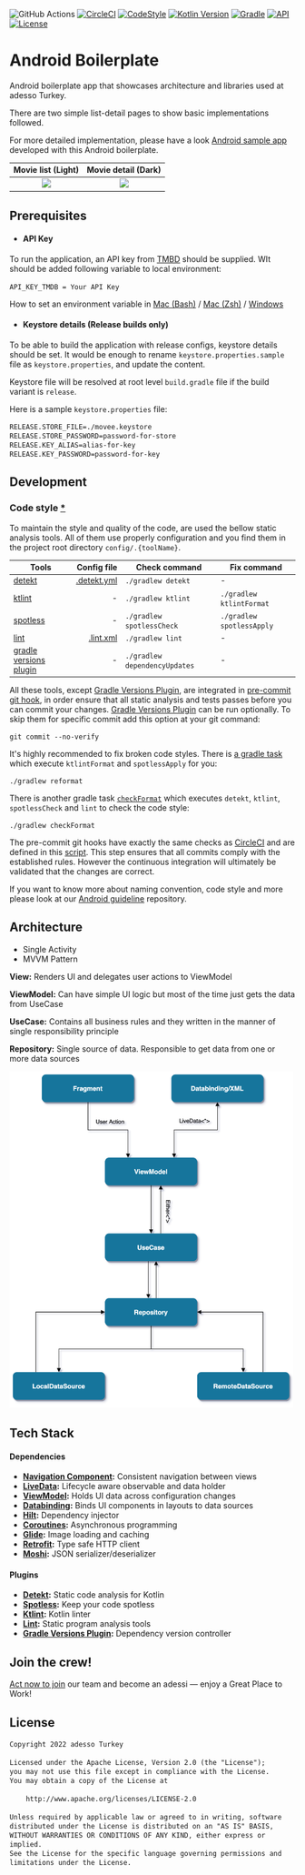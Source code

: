 ![GitHub Actions](https://github.com/adessoTurkey/android-boilerplate/workflows/PR%20Checks/badge.svg) 
[![CircleCI](https://circleci.com/gh/adessoTurkey/android-boilerplate.svg?style=shield)](https://circleci.com/gh/adessoTurkey/android-boilerplate) 
[![CodeStyle](https://img.shields.io/badge/code%20style-%E2%9D%A4-FF4081.svg)](https://ktlint.github.io/)
[![Kotlin Version](https://img.shields.io/badge/kotlin-1.6.10-blue.svg)](http://kotlinlang.org/)
[![Gradle](https://img.shields.io/badge/gradle-7.3.3-blue.svg)](https://lv.binarybabel.org/catalog/gradle/latest)
[![API](https://img.shields.io/badge/API-21%2B-blue.svg?style=flat)](https://android-arsenal.com/api?level=21)
[![License](https://img.shields.io/badge/License-Apache%202.0-blue.svg)](https://opensource.org/licenses/Apache-2.0)

# Android Boilerplate

Android boilerplate app that showcases architecture and libraries used at adesso Turkey.

There are two simple list-detail pages to show basic implementations followed.

For more detailed implementation, please have a look [Android sample app][sample-app] developed with this Android boilerplate.

Movie list (Light)                                  |  Movie detail (Dark)
:-------------------------------------------------:|:-------------------------:
<img src="/images/ss_movie-list_light.png" width="300">  |  <img src="/images/ss_movie-detail_dark.png" width="300">


## Prerequisites

- #### API Key

To run the application, an API key from [TMBD](https://developers.themoviedb.org/3/getting-started/introduction) should be supplied. WIt should be added following variable to local environment:

`` API_KEY_TMDB = Your API Key ``

How to set an environment variable in [Mac (Bash)](https://medium.com/@himanshuagarwal1395/setting-up-environment-variables-in-macos-sierra-f5978369b255) / [Mac (Zsh)](https://linuxhint.com/set-environment-variable-zsh/) / [Windows](https://www.architectryan.com/2018/08/31/how-to-change-environment-variables-on-windows-10/)

- #### Keystore details (Release builds only)

To be able to build the application with release configs, keystore details should be set. It would be enough to rename `keystore.properties.sample` file as `keystore.properties`, and update the content.

Keystore file will be resolved at root level `build.gradle` file if the build variant is `release`.

Here is a sample `keystore.properties` file:

```
RELEASE.STORE_FILE=./movee.keystore
RELEASE.STORE_PASSWORD=password-for-store
RELEASE.KEY_ALIAS=alias-for-key
RELEASE.KEY_PASSWORD=password-for-key
```

## Development

### Code style [*](https://github.com/VMadalin/kotlin-sample-app)

To maintain the style and quality of the code, are used the bellow static analysis tools. All of them use properly configuration and you find them in the project root directory `config/.{toolName}`.

| Tools                             | Config file                            | Check command                | Fix command               |
|-----------------------------------|---------------------------------------:|------------------------------|---------------------------|
| [detekt][detekt]                  | [.detekt.yml](/config/.detekt.yml)     | `./gradlew detekt`           | -                         |
| [ktlint][ktlint]                  | -                                      | `./gradlew ktlint`           | `./gradlew ktlintFormat`  |
| [spotless][spotless]              | -                                      | `./gradlew spotlessCheck`    | `./gradlew spotlessApply` |
| [lint][lint]                      | [.lint.xml](/config/.lint.xml)         | `./gradlew lint`             | -                         |
| [gradle versions plugin][gvPlugin]| -                                      | `./gradlew dependencyUpdates`| -                         |

All these tools, except [Gradle Versions Plugin][gvPlugin], are integrated in [pre-commit git hook](https://git-scm.com/book/en/v2/Customizing-Git-Git-Hooks), in order
ensure that all static analysis and tests passes before you can commit your changes. [Gradle Versions Plugin][gvPlugin] can be run optionally. To skip them for specific commit add this option at your git command:

```properties
git commit --no-verify
```

It's highly recommended to fix broken code styles. There is [a gradle task](/build.gradle#L57) which execute `ktlintFormat` and `spotlessApply` for you:

```properties
./gradlew reformat
```

There is another gradle task [`checkFormat`](/build.gradle#63) which executes `detekt`, `ktlint`, `spotlessCheck` and `lint` to check the code style:

```properties
./gradlew checkFormat
```

The pre-commit git hooks have exactly the same checks as [CircleCI](https://circleci.com/) and are defined in this [script](/config/scripts/git-hooks/pre-commit.sh). This step ensures that all commits comply with the established rules. However the continuous integration will ultimately be validated that the changes are correct.


If you want to know more about naming convention, code style and more please look at our [Android guideline](https://github.com/adessoTurkey/android-guideline) repository.

## Architecture

- Single Activity
- MVVM Pattern

**View:** Renders UI and delegates user actions to ViewModel

**ViewModel:** Can have simple UI logic but most of the time just gets the data from UseCase

**UseCase:** Contains all business rules and they written in the manner of single responsibility principle

**Repository:** Single source of data. Responsible to get data from one or more data sources

<img src="/images/architecture-diagram.png" width="500">

## Tech Stack

#### Dependencies

- **[Navigation Component](https://developer.android.com/jetpack/androidx/releases/navigation):** Consistent navigation between views
- **[LiveData](https://developer.android.com/topic/libraries/architecture/livedata):** Lifecycle aware observable and data holder
- **[ViewModel](https://developer.android.com/topic/libraries/architecture/viewmodel):** Holds UI data across configuration changes
- **[Databinding](https://developer.android.com/topic/libraries/data-binding/):** Binds UI components in layouts to data sources
- **[Hilt](https://dagger.dev/hilt/):** Dependency injector
- **[Coroutines](https://github.com/Kotlin/kotlinx.coroutines):** Asynchronous programming
- **[Glide](https://github.com/bumptech/glide):** Image loading and caching
- **[Retrofit](https://github.com/square/retrofit):** Type safe HTTP client
- **[Moshi](https://github.com/square/moshi):** JSON serializer/deserializer

#### Plugins

- **[Detekt][detekt]:** Static code analysis for Kotlin
- **[Spotless][spotless]:** Keep your code spotless
- **[Ktlint][ktlint]:** Kotlin linter
- **[Lint][lint]:** Static program analysis tools
- **[Gradle Versions Plugin][gvPlugin]:** Dependency version controller

## Join the crew!

[Act now to join][linkedin/jobs] our team and become an adessi — enjoy a Great Place to Work!

## License

```
Copyright 2022 adesso Turkey

Licensed under the Apache License, Version 2.0 (the "License");
you may not use this file except in compliance with the License.
You may obtain a copy of the License at

    http://www.apache.org/licenses/LICENSE-2.0

Unless required by applicable law or agreed to in writing, software
distributed under the License is distributed on an "AS IS" BASIS,
WITHOUT WARRANTIES OR CONDITIONS OF ANY KIND, either express or implied.
See the License for the specific language governing permissions and
limitations under the License.
```

[sample-app]: https://github.com/adessoTurkey/android-sample-app
[detekt]: https://github.com/arturbosch/detekt
[ktlint]: https://github.com/pinterest/ktlint
[spotless]: https://github.com/diffplug/spotless       
[lint]: https://developer.android.com/studio/write/lint
[gvPlugin]: https://github.com/ben-manes/gradle-versions-plugin
[linkedin/jobs]: https://www.linkedin.com/jobs/view/1989162077
